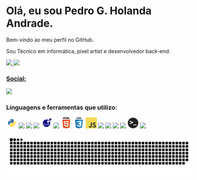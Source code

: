 <h1>Olá, eu sou Pedro G. Holanda Andrade.</h1>

Bem-vindo ao meu perfil no GitHub.

Sou Técnico em informática, pixel artist e desenvolvedor back-end.

<div>
<a href="https://github.com/pedroandrade932">
<img loading="lazy" height="180em" src="https://github-readme-stats.vercel.app/api/top-langs/?username=pedroandrade932&layout=compact&langs_count=7&theme=dracula"/>
<img loading="lazy" height="180em" src="https://github-readme-stats.vercel.app/api?username=pedroandrade932&show_icons=true&theme=dracula&include_all_commits=true&count_private=true"/>
</div>


### Social:
<div>
<a href="https://www.linkedin.com/in/pedro-andrade-281560250"target="_blank"><img loading="lazy" src="https://img.shields.io/badge/-LinkedIn-%230077B5?style=for-the-badge&logo=linkedin&logoColor=white" target="_blank"></a>
</div>

### Linguagens e ferramentas que utilizo:
<span><img height="30" src="https://raw.githubusercontent.com/github/explore/80688e429a7d4ef2fca1e82350fe8e3517d3494d/topics/python/python.png"></span>
<span><img height="30" loading="lazy" src="https://cdn.jsdelivr.net/gh/devicons/devicon@latest/icons/c/c-original.svg"></span>
<span><img height="30" loading="lazy" src="https://cdn.jsdelivr.net/gh/devicons/devicon@latest/icons/cplusplus/cplusplus-original.svg"></span>
<span><img height="30" loading="lazy" src="https://cdn.jsdelivr.net/gh/devicons/devicon@latest/icons/java/java-original.svg"></span>
<span><img height="30" src="https://raw.githubusercontent.com/github/explore/80688e429a7d4ef2fca1e82350fe8e3517d3494d/topics/lua/lua.png"></span>
<span><img height="30" loading="lazy" src="https://cdn.jsdelivr.net/gh/devicons/devicon@latest/icons/dart/dart-original.svg"></span>
<span><img height="30" src="https://raw.githubusercontent.com/github/explore/80688e429a7d4ef2fca1e82350fe8e3517d3494d/topics/html/html.png"></span>
<span><img height="30" src="https://raw.githubusercontent.com/github/explore/80688e429a7d4ef2fca1e82350fe8e3517d3494d/topics/css/css.png"></span>
<span><img height="30" src="https://raw.githubusercontent.com/github/explore/80688e429a7d4ef2fca1e82350fe8e3517d3494d/topics/javascript/javascript.png"></span>
<span><img height="30" loading="lazy" src="https://cdn.jsdelivr.net/gh/devicons/devicon@latest/icons/php/php-original.svg"></span>
<span><img height="30" loading="lazy" src="https://cdn.jsdelivr.net/gh/devicons/devicon@latest/icons/mysql/mysql-original.svg"></span>
<span><img height="30" loading="lazy" src="https://cdn.jsdelivr.net/gh/devicons/devicon@latest/icons/wordpress/wordpress-original.svg"></span>
<span><img height="30" loading="lazy" src="https://cdn.jsdelivr.net/gh/devicons/devicon@latest/icons/git/git-original.svg"></span>
<span><img height="30" src="https://raw.githubusercontent.com/github/explore/80688e429a7d4ef2fca1e82350fe8e3517d3494d/topics/terminal/terminal.png"></span>
<span><img height="30" loading="lazy" src="https://cdn.jsdelivr.net/gh/devicons/devicon@latest/icons/linux/linux-original.svg"></span>

<picture>
  <source media="(prefers-color-scheme: dark)" srcset="https://raw.githubusercontent.com/pedroandrade932/pedroandrade932/output/github-contribution-grid-snake-dark.svg">
  <source media="(prefers-color-scheme: light)" srcset="https://raw.githubusercontent.com/pedroandrade932/pedroandrade932/output/github-contribution-grid-snake.svg">
  <img alt="github contribution grid snake animation" src="https://raw.githubusercontent.com/pedroandrade932/pedroandrade932/output/github-contribution-grid-snake.svg">
</picture>
